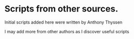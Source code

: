 # Scripts from other sources.

Initial scripts added here were written by Anthony Thyssen

I may add more from other authors as I discover useful scripts
